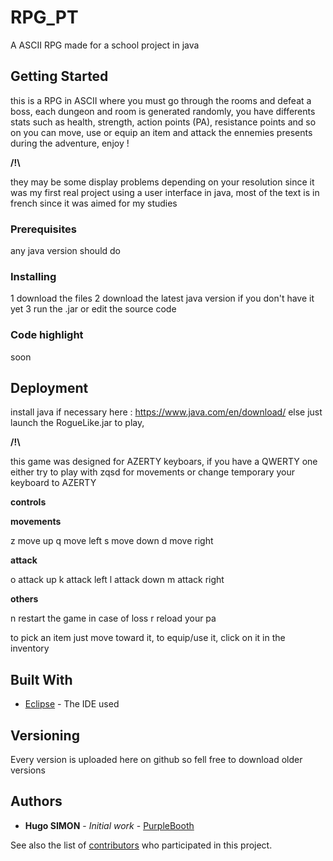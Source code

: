 # RPG_PT

A ASCII RPG made for a school project in java

## Getting Started

this is a RPG in ASCII where you must go through the rooms and defeat a boss, 
each dungeon and room is generated randomly, 
you have differents stats such as health, strength, action points (PA), resistance points and so on
you can move, use or equip an item and attack the ennemies presents during the adventure,
enjoy !

**/!\\**

they may be some display problems depending on your resolution since it was my first real project using a user interface in java,
most of the text is in french since it was aimed for my studies

### Prerequisites

any java version should do

### Installing

1 download the files
2 download the latest java version if you don't have it yet
3 run the .jar or edit the source code

### Code highlight

soon

## Deployment

install java if necessary here : https://www.java.com/en/download/
else just launch the RogueLike.jar to play, 

**/!\\**

this game was designed for AZERTY keyboars, if you have a QWERTY one either try to play
with zqsd for movements or change temporary your keyboard to AZERTY

**controls**

**movements** 

z move up
q move left
s move down
d move right

**attack**

o attack up
k attack left
l attack down
m attack right

**others**

n restart the game in case of loss
r reload your pa

to pick an item just move toward it, to equip/use it, click on it in the inventory

## Built With

* [Eclipse](https://www.eclipse.org) - The IDE used

## Versioning

Every version is uploaded here on github so fell free to download older versions

## Authors

* **Hugo SIMON** - *Initial work* - [PurpleBooth](https://github.com/PurpleBooth)

See also the list of [contributors](https://github.com/your/project/contributors) who participated in this project.



